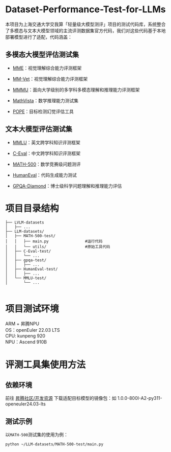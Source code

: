 # Dataset-Performance-Test-for-LLMs

本项目为上海交通大学交我算「轻量级大模型测评」项目的测试代码库，系统整合了多模态与文本大模型领域的主流评测数据集官方代码，我们对这些代码基于本地部署模型进行了适配，代码涵盖：

## 多模态大模型评估测试集
- [MME](https://github.com/BradyFU/Awesome-Multimodal-Large-Language-Models)：视觉理解综合能力评测框架

- [MM-Vet](https://github.com/yuweihao/MM-Vet)：视觉理解综合能力评测框架

- [MMMU](https://github.com/MMMU-Benchmark/MMMU)：面向大学级别的多学科多模态理解和推理能力评测框架

- [MathVista](https://github.com/lupantech/MathVista)：数学推理能力测试集

- [POPE](https://github.com/RUCAIBox/POPE)：目标检测幻觉评估工具

## 文本大模型评估测试集
- [MMLU](https://github.com/Helw150/mmlu)：英文跨学科知识评测框架

- [C-Eval](https://github.com/hkust-nlp/ceval)：中文跨学科知识评测框架

- [MATH-500](https://github.com/SorenDreano/MATH-500-subset-qwen2-answers-evaluated-by-open-PRM)：数学竞赛级问题测评

- [HumanEval](https://github.com/openai/human-eval)：代码生成能力测试

- [GPQA-Diamond](https://github.com/idavidrein/gpqa)：博士级科学问题理解和推理能力评估

# 项目目录结构

```
├── LVLM-datasets
│   ├── ...
├── LLM-datasets/
│   ├── MATH-500-test/
│   │   ├── main.py                #运行代码
│   │   └── utils/                 #原始工具代码
│   ├── C-Eval-test/
│   │   └── ...
│   ├── gpqa-test/
│   │   ├── ...
│   ├── HumanEval-test/
│   │   ├── ...
│   └── MMLU-test/
│       └── ...


```

# 项目测试环境
ARM + 昇腾NPU  
OS：openEuler 22.03 LTS  
CPU: kunpeng 920  
NPU：Ascend 910B    

# 评测工具集使用方法

## 依赖环境 
前往 [昇腾社区/开发资源](https://www.hiascend.com/developer/ascendhub/detail/af85b724a7e5469ebd7ea13c3439d48f) 下载适配目标模型的镜像包：如 1.0.0-800I-A2-py311-openeuler24.03-lts  

## 测试示例
以``MATH-500``测试集的使用为例：  
```
python ~/LLM-datasets/MATH-500-test/main.py
```

